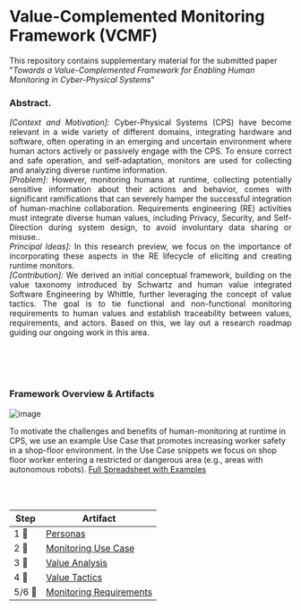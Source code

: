 # Value-Complemented Monitoring Framework (VCMF)

This repository contains supplementary material for the submitted paper "_Towards a Value-Complemented Framework for Enabling Human Monitoring in Cyber-Physical Systems_"


### Abstract.
<div style="text-align: justify"> 
<em>[Context and Motivation]: </em> Cyber-Physical Systems (CPS) have become relevant in a wide variety of different domains, integrating
hardware and software, often operating in an emerging and uncertain environment where human actors actively or passively engage with the
CPS. To ensure correct and safe operation, and self-adaptation, monitors are used for collecting and analyzing diverse runtime information.<br>
<em>[Problem]:</em> However, monitoring humans at runtime, collecting potentially sensitive information about their actions and behavior, comes with
significant ramifications that can severely hamper the successful integration of human-machine collaboration. Requirements engineering (RE)
activities must integrate diverse human values, including Privacy, Security, and Self-Direction during system design, to avoid involuntary data
sharing or misuse..<br> 
<em>Principal Ideas]:</em> In this research preview, we focus on the importance of incorporating these aspects in the RE lifecycle
of eliciting and creating runtime monitors.<br>
<em>[Contribution]:</em> We derived an initial conceptual framework, building on the value taxonomy introduced by Schwartz and human value integrated Software Engineering by
Whittle, further leveraging the concept of value tactics. The goal is to tie functional and non-functional monitoring requirements to human values and establish traceability between values, requirements, and actors.
Based on this, we lay out a research roadmap guiding our ongoing work in this area.
</div>
<br><br><br><br>

### Framework Overview & Artifacts

![image](https://github.com/user-attachments/assets/3b28618f-a8ce-4267-b656-63194a27aece)


To motivate the challenges and benefits of human-monitoring at runtime in CPS, we use  an example Use Case that promotes increasing worker safety in a shop-floor environment.
In the Use Case snippets we focus on  shop floor worker entering a restricted or dangerous area (e.g., areas with autonomous robots).
[Full Spreadsheet with Examples](value-complemented-monitoring-framework-example.xlsx)

<br><br>

| Step     | Artifact      |
| ------------- | ------------- |
| 1  :closed_book: |[Personas](artifacts/Personas.pdf) |
|2 :notebook: |[Monitoring Use Case](artifacts/MonitoringUseCase.pdf) |
| 3  :green_book:|[Value Analysis](artifacts/ValueAnalysis.pdf) |
| 4 :blue_book:|[Value Tactics](artifacts/ValueTactics.pdf) |
| 5/6 :orange_book:|[Monitoring Requirements](artifacts/Requirements.pdf) |



